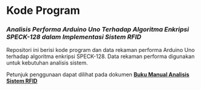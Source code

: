 # Kode Program

### *Analisis Performa Arduino Uno Terhadap Algoritma Enkripsi SPECK-128 dalam Implementasi Sistem RFID*

Repositori ini berisi kode program dan data rekaman performa Arduino Uno terhadap algoritma enkripsi SPECK-128.
Data rekaman performa digunakan untuk kebutuhan analisis sistem.

Petunjuk penggunaan dapat dilihat pada dokumen [**Buku Manual Analisis Sistem RFID**](link)
